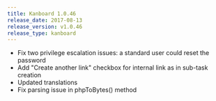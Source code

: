 ```yaml
---
title: Kanboard 1.0.46
release_date: 2017-08-13
release_version: v1.0.46
release_type: kanboard
---
```


* Fix two privilege escalation issues: a standard user could reset the password
* Add "Create another link" checkbox for internal link as in sub-task creation
* Updated translations
* Fix parsing issue in phpToBytes() method